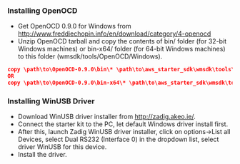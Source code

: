 ### Installing OpenOCD
* Get OpenOCD 0.9.0 for Windows from http://www.freddiechopin.info/en/download/category/4-openocd
* Unzip OpenOCD tarball and copy the contents of bin/ folder (for 32-bit Windows machines) or bin-x64/ folder (for 64-bit Windows machines) to this folder (wmsdk/tools/OpenOCD/Windows).
````json
copy \path\to\OpenOCD-0.9.0\bin\* \path\to\aws_starter_sdk\wmsdk\tools\OpenOCD\Windows
OR
copy \path\to\OpenOCD-0.9.0\bin-x64\* \path\to\aws_starter_sdk\wmsdk\tools\OpenOCD\Windows
````
### Installing WinUSB Driver
* Download WinUSB driver installer from http://zadig.akeo.ie/.
* Connect the starter kit to the PC, let default Windows driver install first.
* After this, launch Zadig WinUSB driver installer, click on options->List all Devices, select Dual RS232 (Interface 0) in the dropdown list, select driver WinUSB for this device.
* Install the driver.
